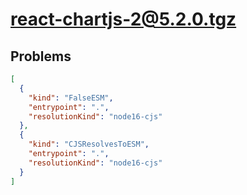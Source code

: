 # react-chartjs-2@5.2.0.tgz

## Problems

```json
[
  {
    "kind": "FalseESM",
    "entrypoint": ".",
    "resolutionKind": "node16-cjs"
  },
  {
    "kind": "CJSResolvesToESM",
    "entrypoint": ".",
    "resolutionKind": "node16-cjs"
  }
]
```